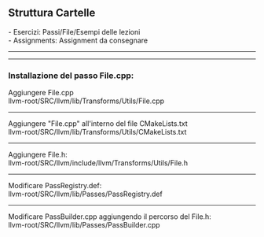 <h2>Struttura Cartelle</h2>
- Esercizi: Passi/File/Esempi delle lezioni
<br>
- Assignments: Assignment da consegnare

<hr><hr>

<h3>Installazione del passo File.cpp:</h3>

Aggiungere File.cpp <br>
llvm-root/SRC/llvm/lib/Transforms/Utils/File.cpp
<hr>
Aggiungere "File.cpp" all'interno del file CMakeLists.txt <br>
llvm-root/SRC/llvm/lib/Transforms/Utils/CMakeLists.txt
<hr>
Aggiungere File.h:<br>
llvm-root/SRC/llvm/include/llvm/Transforms/Utils/File.h
<hr>
Modificare PassRegistry.def: <br>
llvm-root/SRC/llvm/lib/Passes/PassRegistry.def
<hr>
Modificare PassBuilder.cpp aggiungendo il percorso del File.h:<br>
llvm-root/SRC/llvm/lib/Passes/PassBuilder.cpp

